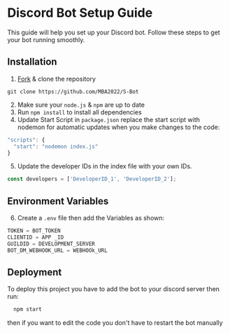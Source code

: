 # Discord Bot Setup Guide

This guide will help you set up your Discord bot. Follow these steps to get your bot running smoothly.

## Installation
  1. [Fork](https://github.com/MBA2022/SysBot/fork) & clone the repository
```ssh
git clone https://github.com/MBA2022/S-Bot
```
  2. Make sure your `node.js` & `npm` are up to date
  3. Run ```npm install``` to install all dependencies
4. Update Start Script in `package.json`
replace the start script with nodemon for automatic updates when you make changes to the code:
```js
"scripts": {
  "start": "nodemon index.js"
}
```
5. Update the developer IDs in the index file with your own IDs.
```js
const developers = ['DeveloperID_1', 'DeveloperID_2'];
```
## Environment Variables

6. Create a `.env` file then add the Variables as shown:
```js
TOKEN = BOT_TOKEN
CLIENTID = APP _ID
GUILDID = DEVELOPMENT_SERVER
BOT_DM_WEBHOOK_URL = WEBHOOk_URL 

```
## Deployment

To deploy this project you have to add the bot to your discord server then run:

```bash
  npm start
```

then if you want to edit the code you don't have to restart the bot manually
